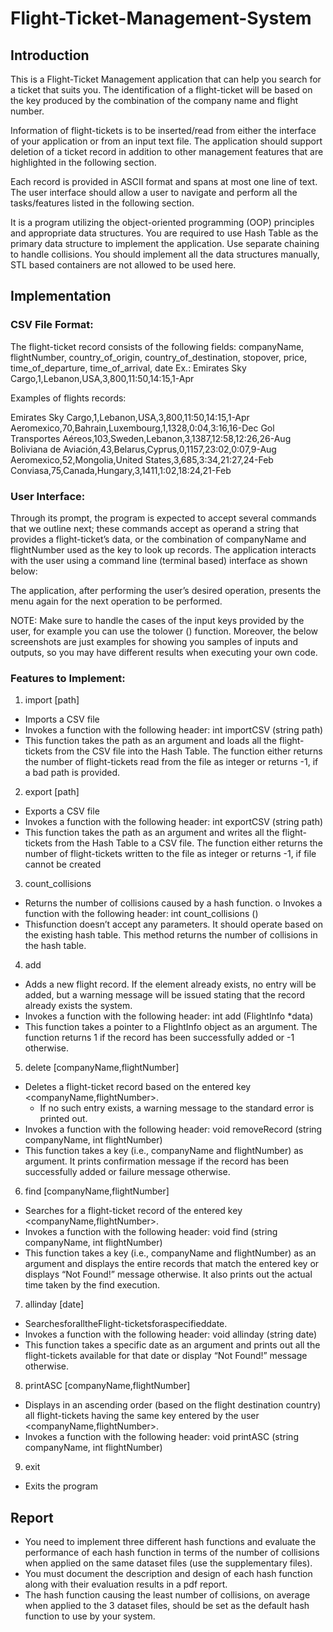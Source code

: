 # Flight-Ticket-Management-System

## Introduction

This is a Flight-Ticket Management application that can help you search for a ticket that suits you. The identification of a flight-ticket will be based on the key produced by the combination of the company name and flight number.

Information of flight-tickets is to be inserted/read from either the interface of your application or from an input text file. The application should support deletion of a ticket record in addition to other management features that are highlighted in the following section.

Each record is provided in ASCII format and spans at most one line of text. The user interface should allow a user to navigate and perform all the tasks/features listed in the following section.
        
It is a program utilizing the object-oriented programming (OOP) principles and appropriate data structures. You are required to use Hash Table as the primary data structure to implement the application. Use separate chaining to handle collisions.
You should implement all the data structures manually, STL based containers are not allowed to be used here.

## Implementation

### CSV File Format:

The flight-ticket record consists of the following fields:
companyName, flightNumber, country_of_origin, country_of_destination, stopover, price, time_of_departure, time_of_arrival, date
Ex.: Emirates Sky Cargo,1,Lebanon,USA,3,800,11:50,14:15,1-Apr

Examples of flights records:

Emirates Sky Cargo,1,Lebanon,USA,3,800,11:50,14:15,1-Apr 
Aeromexico,70,Bahrain,Luxembourg,1,1328,0:04,3:16,16-Dec
Gol Transportes Aéreos,103,Sweden,Lebanon,3,1387,12:58,12:26,26-Aug 
Boliviana de Aviación,43,Belarus,Cyprus,0,1157,23:02,0:07,9-Aug 
Aeromexico,52,Mongolia,United States,3,685,3:34,21:27,24-Feb 
Conviasa,75,Canada,Hungary,3,1411,1:02,18:24,21-Feb

### User Interface:

Through its prompt, the program is expected to accept several commands that we outline next; these commands accept as operand a string that provides a flight-ticket’s data, or the combination of companyName and flightNumber used as the key to look up records.
The application interacts with the user using a command line (terminal based) interface as shown below:
 
The application, after performing the user’s desired operation, presents the menu again for the next operation to be performed.

NOTE: Make sure to handle the cases of the input keys provided by the user, for example you can use the tolower () function. Moreover, the below screenshots are just examples for showing you samples of inputs and outputs, so you may have different results when executing your own code.

### Features to Implement:
1. import [path]
  - Imports a CSV file
  - Invokes a function with the following header:
       int importCSV (string path)
  - This function takes the path as an argument and loads all the flight-tickets from the CSV file into the Hash Table. The function either returns the number of flight-tickets read from the file as integer or returns -1, if a bad path is provided.
  
2. export [path]
  - Exports a CSV file
  - Invokes a function with the following header:
       int exportCSV (string path)
  - This function takes the path as an argument and writes all the flight-tickets from the Hash Table to a CSV file. The function either returns the number of flight-tickets written to the file as integer or returns -1, if file cannot be created

3. count_collisions
  - Returns the number of collisions caused by a hash function. o Invokes a function with the following header:
       int count_collisions ()
  - Thisfunction doesn’t accept any parameters. It should operate based on the existing hash table. This method returns the number of collisions in the hash table.

4. add
  - Adds a new flight record. If the element already exists, no entry will be added, but a warning message will be issued stating that the record already exists the system. 
  - Invokes a function with the following header:
       int add (FlightInfo *data)  
  - This function takes a pointer to a FlightInfo object as an argument. The function returns 1 if the record has been successfully added or -1 otherwise.
 
5. delete [companyName,flightNumber]
  - Deletes a flight-ticket record based on the entered key <companyName,flightNumber>.
    - If no such entry exists, a warning message to the standard error is printed out. 
  - Invokes a function with the following header:
    void removeRecord (string companyName, int flightNumber)
  - This function takes a key (i.e., companyName and flightNumber) as argument. It prints confirmation message if the record has been successfully added or failure message otherwise.

6. find [companyName,flightNumber]
  - Searches for a flight-ticket record of the entered key <companyName,flightNumber>. 
  - Invokes a function with the following header:
    void find (string companyName, int flightNumber)
  - This function takes a key (i.e., companyName and flightNumber) as an argument and displays the entire records that match the entered key or displays “Not Found!” message otherwise. It also prints out the actual time taken by the find execution.
 
7. allinday [date]
  - SearchesforalltheFlight-ticketsforaspecifieddate.
  - Invokes a function with the following header: 
    void allinday (string date)
  - This function takes a specific date as an argument and prints out all the flight-tickets available for that date or display “Not Found!” message otherwise.

8. printASC [companyName,flightNumber]
  - Displays in an ascending order (based on the flight destination country) all flight-tickets having the same key entered by the user <companyName,flightNumber>.
  - Invokes a function with the following header:
    void printASC (string companyName, int flightNumber)

9. exit
  - Exits the program
  
## Report
- You need to implement three different hash functions and evaluate the performance of each hash function in terms of the number of collisions when applied on the same dataset files (use the supplementary files).
- You must document the description and design of each hash function along with their evaluation results in a pdf report.
- The hash function causing the least number of collisions, on average when applied to the 3 dataset files, should be set as the default hash function to use by your system.
 
